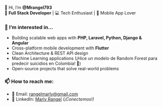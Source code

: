 👋 Hi, I’m **@Mrangel793**  
🚀 **Full Stack Developer** | 💻 Tech Enthusiast | 📱 Mobile App Lover  

### 👀 **I’m interested in...**
- Building scalable web apps with **PHP, Laravel, Python, Django & Angular**  
- Cross-platform mobile development with **Flutter**  
- Clean Architecture & REST API design  
- Machine Learning applications (¡Hice un modelo de Random Forest para predecir suicidios en Colombia! 🧠)  
- Open-source projects that solve real-world problems  

### 📫 **How to reach me:**
- 💌 Email: rangelmarly@gmail.com  
- 🔗 LinkedIn: [Marly Rangel]([https://www.linkedin.com/in/tu-perfil](https://www.linkedin.com/in/marly-rangel-3586a4252/)) *(¡Conectemos!)* 
<!---
Mrangel793/Mrangel793 is a ✨ special ✨ repository because its `README.md` (this file) appears on your GitHub profile.
You can click the Preview link to take a look at your changes.
--->
